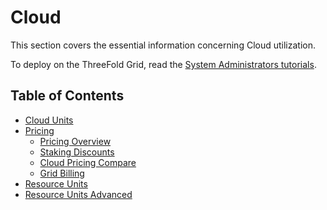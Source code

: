 <h1> Cloud </h1>

This section covers the essential information concerning Cloud utilization.

To deploy on the ThreeFold Grid, read the [System Administrators tutorials](../../documentation/system_administrators/system_administrators.md).

<h2>Table of Contents</h2>

- [Cloud Units](./cloudunits.md)
- [Pricing](./pricing/pricing_toc.md)
  - [Pricing Overview](./pricing/pricing.md)
  - [Staking Discounts](./pricing/staking_discount_levels.md)
  - [Cloud Pricing Compare](./pricing/cloud_pricing_compare.md)
  - [Grid Billing](./grid_billing/grid_billing.md)
- [Resource Units](./resource_units_calc_cloudunits.md)
- [Resource Units Advanced](./resourceunits_advanced.md)